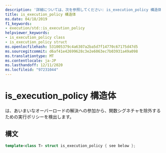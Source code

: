 ```yaml
---
description: '詳細については、次を参照してください: is_execution_policy 構造体'
title: is_execution_policy 構造体
ms.date: 04/18/2019
f1_keywords:
- execution/std::is_execution_policy
helpviewer_keywords:
- is_execution_policy class
- is_execution_policy struct
ms.openlocfilehash: 531005379c4a6307a2ba5d7f14770c67175d47d5
ms.sourcegitcommit: d6af41e42699628c3e2e6063ec7b03931a49a098
ms.translationtype: MT
ms.contentlocale: ja-JP
ms.lasthandoff: 12/11/2020
ms.locfileid: "97231044"
---
```

# <a name="is_execution_policy-struct"></a>is_execution_policy 構造体

は、あいまいなオーバーロードの解決への参加から、関数シグネチャを除外するための実行ポリシーを検出します。

## <a name="syntax"></a>構文

```cpp
template<class T> struct is_execution_policy { see below };
```
